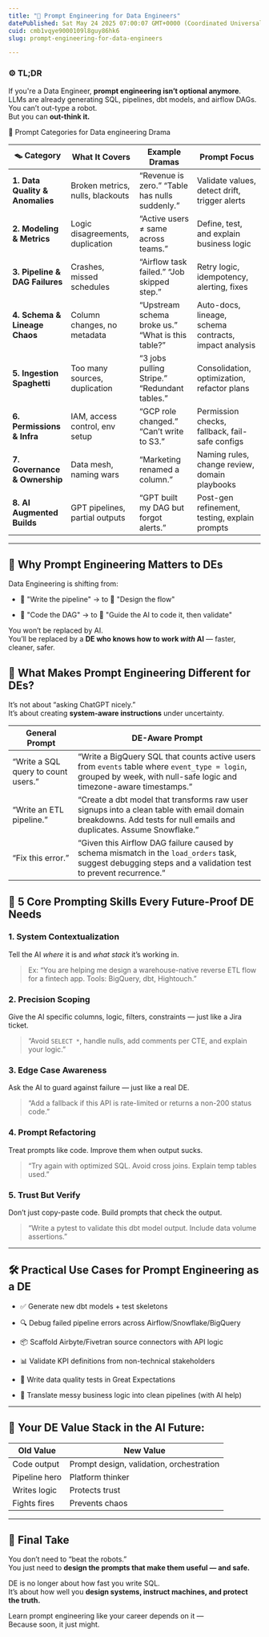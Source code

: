 ```yaml
---
title: "🧠 Prompt Engineering for Data Engineers"
datePublished: Sat May 24 2025 07:00:07 GMT+0000 (Coordinated Universal Time)
cuid: cmb1vqye9000109l8guy86hk6
slug: prompt-engineering-for-data-engineers

---
```


### ⚙️ TL;DR

If you're a Data Engineer, **prompt engineering isn’t optional anymore**.  
LLMs are already generating SQL, pipelines, dbt models, and airflow DAGs.  
You can’t out-type a robot.  
But you can **out-think it.**

🧩 Prompt Categories for Data engineering Drama

| 🪤 Category | What It Covers | Example Dramas | Prompt Focus |
| --- | --- | --- | --- |
| **1\. Data Quality & Anomalies** | Broken metrics, nulls, blackouts | “Revenue is zero.” “Table has nulls suddenly.” | Validate values, detect drift, trigger alerts |
| **2\. Modeling & Metrics** | Logic disagreements, duplication | “Active users ≠ same across teams.” | Define, test, and explain business logic |
| **3\. Pipeline & DAG Failures** | Crashes, missed schedules | “Airflow task failed.” “Job skipped step.” | Retry logic, idempotency, alerting, fixes |
| **4\. Schema & Lineage Chaos** | Column changes, no metadata | “Upstream schema broke us.” “What is this table?” | Auto-docs, lineage, schema contracts, impact analysis |
| **5\. Ingestion Spaghetti** | Too many sources, duplication | “3 jobs pulling Stripe.” “Redundant tables.” | Consolidation, optimization, refactor plans |
| **6\. Permissions & Infra** | IAM, access control, env setup | “GCP role changed.” “Can’t write to S3.” | Permission checks, fallback, fail-safe configs |
| **7\. Governance & Ownership** | Data mesh, naming wars | “Marketing renamed a column.” | Naming rules, change review, domain playbooks |
| **8\. AI Augmented Builds** | GPT pipelines, partial outputs | “GPT built my DAG but forgot alerts.” | Post-gen refinement, testing, explain prompts |

---

## 👀 Why Prompt Engineering Matters to DEs

Data Engineering is shifting from:

* 🧱 "Write the pipeline" → to 🧭 "Design the flow"
    
* 🤖 "Code the DAG" → to 🧠 "Guide the AI to code it, then validate"
    

You won’t be replaced by AI.  
You’ll be replaced by a **DE who knows how to work *with* AI** — faster, cleaner, safer.

## 🧩 What Makes Prompt Engineering Different for DEs?

It’s not about “asking ChatGPT nicely.”  
It’s about creating **system-aware instructions** under uncertainty.

| General Prompt | DE-Aware Prompt |
| --- | --- |
| “Write a SQL query to count users.” | “Write a BigQuery SQL that counts active users from `events` table where `event_type = login`, grouped by week, with null-safe logic and timezone-aware timestamps.” |
| “Write an ETL pipeline.” | “Create a dbt model that transforms raw user signups into a clean table with email domain breakdowns. Add tests for null emails and duplicates. Assume Snowflake.” |
| “Fix this error.” | “Given this Airflow DAG failure caused by schema mismatch in the `load_orders` task, suggest debugging steps and a validation test to prevent recurrence.” |

## 🧠 5 Core Prompting Skills Every Future-Proof DE Needs

### 1\. **System Contextualization**

Tell the AI *where* it is and *what stack* it’s working in.

> Ex: “You are helping me design a warehouse-native reverse ETL flow for a fintech app. Tools: BigQuery, dbt, Hightouch.”

### 2\. **Precision Scoping**

Give the AI specific columns, logic, filters, constraints — just like a Jira ticket.

> “Avoid `SELECT *`, handle nulls, add comments per CTE, and explain your logic.”

### 3\. **Edge Case Awareness**

Ask the AI to guard against failure — just like a real DE.

> “Add a fallback if this API is rate-limited or returns a non-200 status code.”

### 4\. **Prompt Refactoring**

Treat prompts like code. Improve them when output sucks.

> “Try again with optimized SQL. Avoid cross joins. Explain temp tables used.”

### 5\. **Trust But Verify**

Don’t just copy-paste code. Build prompts that check the output.

> “Write a pytest to validate this dbt model output. Include data volume assertions.”

---

## 🛠 Practical Use Cases for Prompt Engineering as a DE

* ✅ Generate new dbt models + test skeletons
    
* 🔍 Debug failed pipeline errors across Airflow/Snowflake/BigQuery
    
* 📦 Scaffold Airbyte/Fivetran source connectors with API logic
    
* 📊 Validate KPI definitions from non-technical stakeholders
    
* 🧪 Write data quality tests in Great Expectations
    
* 🤝 Translate messy business logic into clean pipelines (with AI help)
    

---

## 🧱 Your DE Value Stack in the AI Future:

| Old Value | New Value |
| --- | --- |
| Code output | Prompt design, validation, orchestration |
| Pipeline hero | Platform thinker |
| Writes logic | Protects trust |
| Fights fires | Prevents chaos |

---

## 🔮 Final Take

You don’t need to “beat the robots.”  
You just need to **design the prompts that make them useful — and safe.**

DE is no longer about how fast you write SQL.  
It’s about how well you **design systems, instruct machines, and protect the truth.**

Learn prompt engineering like your career depends on it —  
Because soon, it just might.